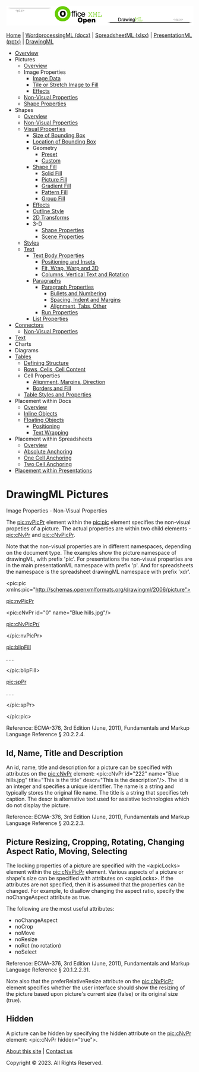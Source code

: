 ![OfficeOpenXML.com](images/drawingMLbanner.png)

[Home](index.php) | [WordprocessingML (docx)](anatomyofOOXML.php) | [SpreadsheetML (xlsx)](anatomyofOOXML-xlsx.php) | [PresentationML (pptx)](anatomyofOOXML-pptx.php) | [DrawingML](drwOverview.php)

* [Overview](drwOverview.php)
* Pictures
  + [Overview](drwPic.php)
  + Image Properties
    - [Image Data](drwPic-ImageData.php)
    - [Tile or Stretch Image to Fill](drwPic-tile.php)
    - [Effects](drwPic-effects.php)
  + [Non-Visual Properties](drwPic-nvPicPr.php)
  + [Shape Properties](drwSp-SpPr.php)
* Shapes
  + [Overview](drwShape.php)
  + [Non-Visual Properties](drwSp-nvSpPr.php)
  + [Visual Properties](drwSp-SpPr.php)
    - [Size of Bounding Box](drwSp-size.php)
    - [Location of Bounding Box](drwSp-location.php)
    - Geometry
      * [Preset](drwSp-prstGeom.php)
      * [Custom](drwSp-custGeom.php)
    - [Shape Fill](drwSp-shapeFill.php)
      * [Solid Fill](drwSp-SolidFill.php)
      * [Picture Fill](drwSp-PictFill.php)
      * [Gradient Fill](drwSp-GradFill.php)
      * [Pattern Fill](drwSp-PattFill.php)
      * [Group Fill](drwSp-grpFill.php)
    - [Effects](drwSp-effects.php)
    - [Outline Style](drwSp-outline.php)
    - [2D Transforms](drwSp-rotate.php)
    - 3-D
      * [Shape Properties](drwSp-3dProps.php)
      * [Scene Properties](drwSp-3dScene.php)
  + [Styles](drwSp-styles.php)
  + [Text](drwSp-text.php)
    - [Text Body Properties](drwSp-text-bodyPr.php)
      * [Positioning and Insets](drwSp-text-bodyPr-inset.php)
      * [Fit, Wrap, Warp and 3D](drwSp-text-bodyPr-fit.php)
      * [Columns, Vertical Text and Rotation](drwSp-text-bodyPr-columns.php)
    - [Paragraphs](drwSp-text-paragraph.php)
      * [Paragraph Properties](drwSp-text-paraProps.php)
        + [Bullets and Numbering](drwSp-text-paraProps-numbering.php)
        + [Spacing, Indent and Margins](drwSp-text-paraProps-margins.php)
        + [Alignment, Tabs, Other](drwSp-text-paraProps-align.php)
      * [Run Properties](drwSp-text-runProps.php)
    - [List Properties](drwSp-text-lstPr.php)
* [Connectors](drwCxnSp.php)
  + [Non-Visual Properties](drwSp-nvCxnSpPr.php)
* [Text](drwSp-textbox.php)
* Charts
* Diagrams
* [Tables](drwTable.php)
  + [Defining Structure](drwTableGrid.php)
  + [Rows, Cells, Cell Content](drwTableRowAndCell.php)
  + Cell Properties
    - [Alignment, Margins, Direction](drwTableCellProperties-alignment.php)
    - [Borders and Fill](drwTableCellProperties-bordersFills.php)
  + [Table Styles and Properties](drwTableStyles.php)
* Placement within Docs
  + [Overview](drwPicInWord.php)
  + [Inline Objects](drwPicInline.php)
  + [Floating Objects](drwPicFloating.php)
    - [Positioning](drwPicFloating-position.php)
    - [Text Wrapping](drwPicFloating-textWrap.php)
* Placement within Spreadsheets
  + [Overview](drwPicInSpread.php)
  + [Absolute Anchoring](drwPicInSpread-absolute.php)
  + [One Cell Anchoring](drwPicInSpread-oneCell.php)
  + [Two Cell Anchoring](drwPicInSpread-twoCell.php)
* [Placement within Presentations](drwPicInPresentation.php)

# DrawingML Pictures

Image Properties - Non-Visual Properties

The <pic:nvPicPr> element within the <pic:pic> element specifies the
non-visual propeties of a picture. The actual properties are within two child elements - <pic:cNvPr> and
<pic:cNvPicPr>.

Note that the non-visual properties are in different namespaces, depending on the document type.
The examples show the picture namespace of drawingML, with prefix 'pic'. For presentations the non-visual properties are in the main presentationML
namespace with prefix 'p'. And for spreadsheets the namespace is the spreadsheet drawingML namespace with prefix 'xdr'.

<pic:pic xmlns:pic="http://schemas.openxmlformats.org/drawingml/2006/picture">

<pic:nvPicPr>

<pic:cNvPr id="0" name="Blue hills.jpg"/>

<pic:cNvPicPr/>

</pic:nvPicPr>

<pic:blipFill>

. . .

</pic:blipFill>

<pic:spPr>

. . .

</pic:spPr>

</pic:pic>

Reference: ECMA-376, 3rd Edition (June, 2011), Fundamentals and Markup Language Reference § 20.2.2.4.

## Id, Name, Title and Description

An id, name, title and description for a picture can be specified with attributes on the <pic:cNvPr> element: <pic:cNvPr id="222" name="Blue hills.jpg" title="This is the title" descr="This is the description"/>. The id is an integer and specifies a unique identifier. The name is a string and typically stores the original file name. The title is a string that specifies teh caption. The descr is alternative text used for assistive technologies which do not display the picture.

Reference: ECMA-376, 3rd Edition (June, 2011), Fundamentals and Markup Language Reference § 20.2.2.3.

## Picture Resizing, Cropping, Rotating, Changing Aspect Ratio, Moving, Selecting

The locking properties of a picture are specified with the <a:picLocks> element within the <pic:cNvPicPr> element. Various aspects of a picture or shape's size can be specified with attributes on <a:picLocks>. If the attributes are not specified, then it is assumed that the properties can be changed. For example, to disallow changing the aspect ratio, specify the noChangeAspect attribute as true.

The following are the most useful attributes:

* noChangeAspect
* noCrop
* noMove
* noResize
* noRot (no rotation)
* noSelect

Reference: ECMA-376, 3rd Edition (June, 2011), Fundamentals and Markup Language Reference § 20.1.2.2.31.

Note also that the preferRelativeResize attribute on the <pic:cNvPicPr> element specifies whether the user interface should show the resizing of the picture based upon picture's current size (false) or its original size (true).

## Hidden

A picture can be hidden by specifying the hidden attribute on the <pic:cNvPr> element: <pic:cNvPr hidden="true">.

  

[About this site](aboutThisSite.php) | [Contact us](contactUs.php)
  
Copyright © 2023. All Rights Reserved.